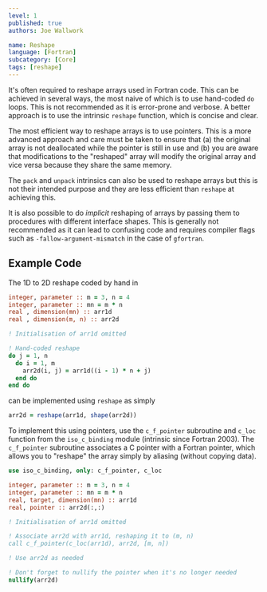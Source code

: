 ```yaml
---
level: 1
published: true
authors: Joe Wallwork

name: Reshape
language: [Fortran]
subcategory: [Core]
tags: [reshape]
---
```


It's often required to reshape arrays used in Fortran code. This can be achieved
in several ways, the most naive of which is to use hand-coded `do` loops. This
is not recommended as it is error-prone and verbose. A better approach is to use
the intrinsic `reshape` function, which is concise and clear.

The most efficient way to reshape arrays is to use pointers. This is a more
advanced approach and care must be taken to ensure that (a) the original array
is not deallocated while the pointer is still in use and (b) you are aware that
modifications to the "reshaped" array will modify the original array and vice
versa because they share the same memory.

<!--more-->

The `pack` and `unpack` intrinsics can also be used to reshape arrays but this
is not their intended purpose and they are less efficient than `reshape` at
achieving this.

It is also possible to do *implicit* reshaping of arrays by passing them to
procedures with different interface shapes. This is generally not recommended as
it can lead to confusing code and requires compiler flags such as
`-fallow-argument-mismatch` in the case of `gfortran`.

## Example Code

The 1D to 2D reshape coded by hand in
```fortran
integer, parameter :: m = 3, n = 4
integer, parameter :: mn = m * n
real , dimension(mn) :: arr1d
real , dimension(m, n) :: arr2d

! Initialisation of arr1d omitted

! Hand-coded reshape
do j = 1, n
  do i = 1, m
    arr2d(i, j) = arr1d((i - 1) * n + j)
  end do
end do
```
can be implemented using `reshape` as simply
```fortran
arr2d = reshape(arr1d, shape(arr2d))
```

To implement this using pointers, use the `c_f_pointer` subroutine and `c_loc`
function from the `iso_c_binding` module (intrinsic since Fortran 2003). The
`c_f_pointer` subroutine associates a C pointer with a Fortran pointer, which
allows you to "reshape" the array simply by aliasing (without copying data).
```fortran
use iso_c_binding, only: c_f_pointer, c_loc

integer, parameter :: m = 3, n = 4
integer, parameter :: mn = m * n
real, target, dimension(mn) :: arr1d
real, pointer :: arr2d(:,:)

! Initialisation of arr1d omitted

! Associate arr2d with arr1d, reshaping it to (m, n)
call c_f_pointer(c_loc(arr1d), arr2d, [m, n])

! Use arr2d as needed

! Don't forget to nullify the pointer when it's no longer needed
nullify(arr2d)
```
